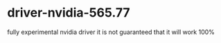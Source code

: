 # driver-nvidia-565.77
fully experimental nvidia driver it is not guaranteed that it will work 100%
